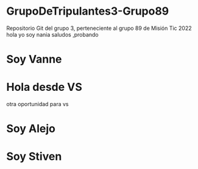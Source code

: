 # GrupoDeTripulantes3-Grupo89
Repositorio Git del grupo 3, perteneciente al grupo 89 de Misión Tic 2022
hola yo soy nania
saludos ,probando
# Soy Vanne
# Hola desde VS
otra oportunidad para vs
# Soy Alejo
# Soy Stiven
